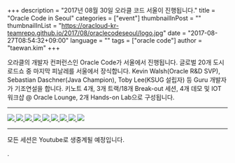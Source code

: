 +++
description = "2017년 08월 30일 오라클 코드 서울이 진행됩니다."
title = "Oracle Code in Seoul"
categories = ["event"]
thumbnailInPost = ""
thumbnailInList = "https://oracloud-kr-teamrepo.github.io/2017/08/oraclecodeseoul/logo.jpg"
date = "2017-08-27T08:54:32+09:00"
language = ""
tags = ["oracle code"]
author = "taewan.kim"
+++

오라클의 개발자 컨퍼런스인 Oracle Code가 서울에서 진행됩니다.
글로벌 20개 도시 로드쇼 중 마지막 피날레를 서울에서 장식합니다.
Kevin Walsh(Oracle R&D SVP), Sebastian Daschner(Java Champion), Toby Lee(KSUG 설립자) 등 Guru 개발자가 기조연설을 합니다.
키노트 4개, 3개 트랙/18개 Break-out 세션, 4개 데모 및 IOT 워크샵 @ Oracle Lounge, 2개 Hands-on Lab으로 구성됩니다.

---

[
![](https://oracloud-kr-teamrepo.github.io/2017/08/oraclecodeseoul/img01.jpg)
![](https://oracloud-kr-teamrepo.github.io/2017/08/oraclecodeseoul/img02.jpg)
![](https://oracloud-kr-teamrepo.github.io/2017/08/oraclecodeseoul/img03.jpg)
![](https://oracloud-kr-teamrepo.github.io/2017/08/oraclecodeseoul/img04.jpg)
![](https://oracloud-kr-teamrepo.github.io/2017/08/oraclecodeseoul/img05.jpg)
![](https://oracloud-kr-teamrepo.github.io/2017/08/oraclecodeseoul/img06.jpg)
![](https://oracloud-kr-teamrepo.github.io/2017/08/oraclecodeseoul/img07.jpg)
![](https://oracloud-kr-teamrepo.github.io/2017/08/oraclecodeseoul/img08.jpg)
![](https://oracloud-kr-teamrepo.github.io/2017/08/oraclecodeseoul/img09.jpg)
](https://developer.oracle.com/code/seoul)

---

모든 세션은 Youtube로 생중계될 예정입니다.


.
